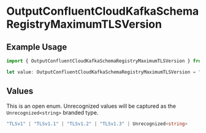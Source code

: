 # OutputConfluentCloudKafkaSchemaRegistryMaximumTLSVersion

## Example Usage

```typescript
import { OutputConfluentCloudKafkaSchemaRegistryMaximumTLSVersion } from "cribl-control-plane/models/operations";

let value: OutputConfluentCloudKafkaSchemaRegistryMaximumTLSVersion = "TLSv1.3";
```

## Values

This is an open enum. Unrecognized values will be captured as the `Unrecognized<string>` branded type.

```typescript
"TLSv1" | "TLSv1.1" | "TLSv1.2" | "TLSv1.3" | Unrecognized<string>
```